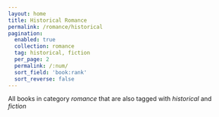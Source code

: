 ```yaml
---
layout: home
title: Historical Romance
permalink: /romance/historical
pagination: 
  enabled: true
  collection: romance
  tag: historical, fiction
  per_page: 2
  permalink: /:num/
  sort_field: 'book:rank'
  sort_reverse: false
---
```


All books in category _romance_ that are also tagged with _historical_ and _fiction_